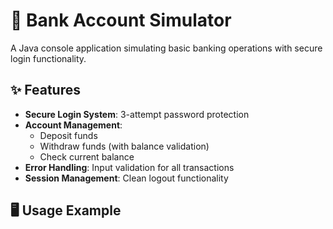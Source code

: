 # 🏦 Bank Account Simulator

A Java console application simulating basic banking operations with secure login functionality.

## ✨ Features
- **Secure Login System**: 3-attempt password protection
- **Account Management**:
  - Deposit funds
  - Withdraw funds (with balance validation)
  - Check current balance
- **Error Handling**: Input validation for all transactions
- **Session Management**: Clean logout functionality

## 🖥️ Usage Example
